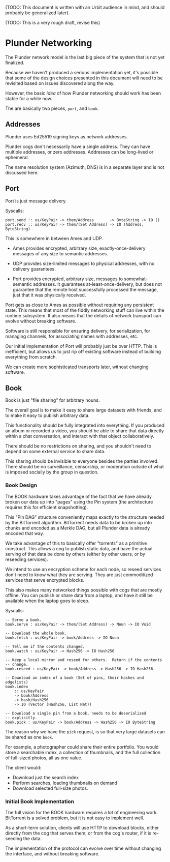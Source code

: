 (TODO: This document is written with an Urbit audience in mind, and
should probably be generalized later).

(TODO: This is a very rough draft, revise this)

# Plunder Networking

The Plunder network model is the last big piece of the system that is
not yet finalized.

Because we haven't produced a serious implementation yet, it's possible
that some of the design choices presented in this document will need to
be revisited based on issues discovered along the way.

However, the basic *idea* of how Plunder networking should work has been
stable for a while now.

The are basically two pieces, `port`, and `book`.

## Addresses

Plunder uses Ed25519 signing keys as network addresses.

Plunder cogs don't necessarily have a single address. They can have
multiple addresses, or zero addresses. Addresses can be long-lived or
ephemeral.

The name resolution system (Azimuth, DNS) is in a separate layer and is
not discussed here.

## Port

Port is just message delivery.

Syscalls:

    port.send :: us/KeyPair -> them/Address       -> ByteString -> IO ()
    port.recv :: us/KeyPair -> them/(Set Address) -> IO (Address, ByteString)

This is somewhere in between Ames and UDP.

-   Ames provides encrypted, arbitrary size, exactly-once-delivery
    messages of any size to semantic addresses.

-   UDP provides size-limited messages to physical addresses, with no
    delivery guarantees.

-   Port provides encrypted, arbitrary size, messages to
    somewhat-semantic addresses. It guarantees at-least-once-delivery,
    but does not guarantee that the remote host successfully processed
    the message, just that it was physically received.

Port gets as close to Ames as possible without requiring any persistent
state. This means that most of the fiddly networking stuff can live
within the runtime subsystem. It also means that the details of network
transport can evolve without breaking software.

Software is still responsible for ensuring delivery, for serialization,
for managing channels, for associating names with addresses, etc.

Our initial implementation of Port will probably just be over HTTP. This
is inefficient, but allows us to just rip off existing software instead
of building everything from scratch.

We can create more sophisticated transports later, without changing
software.

## Book

Book is just "file sharing" for arbitrary nouns.

The overall goal is to make it easy to share large datasets with
friends, and to make it easy to publish arbitrary data.

This functionality should be fully integrated into everything. If you
produced an album or recorded a video, you should be able to share that
data directly within a chat conversation, and interact with that object
collaboratively.

There should be no restrictions on sharing, and you shouldn't need to
depend on some external service to share data.

This sharing should be invisible to everyone besides the parties
involved. There should be no surveillance, censorship, or moderation
outside of what is imposed socially by the group in question.

### Book Design

The BOOK hardware takes advantage of the fact that we have already
broken our data up into "pages" using the Pin system (the architecture
requires this for efficient snapshotting).

This "Pin DAG" structure conveniently maps exactly to the structure
needed by the BitTorrent algorithm. BitTorrent needs data to be broken
up into chunks and encoded as a Merkle DAG, but all Plunder data is
already encoded that way.

We take advantage of this to basically offer "torrents" as a primitive
construct. This allows a cog to publish static data, and have the actual
serving of that data be done by others (either by other users, or by
reseeding services).

We intend to use an encryption scheme for each node, so reseed services
don't need to know what they are serving. They are just commoditized
services that serve encrypted blocks.

This also makes many networked things possible with cogs that are mostly
offline. You can publish or share data from a laptop, and have it still
be available when the laptop goes to sleep.

Syscalls:

    -- Serve a book.
    book.serve : us/KeyPair -> them/(Set Address) -> Noun -> IO Void

    -- Download the whole book.
    book.fetch : us/KeyPair -> book/Address -> IO Noun

    -- Tell me if the contents changed.
    book.watch : us/KeyPair -> Hash256 -> IO Hash256

    -- Keep a local mirror and reseed for others.  Return if the contents
    -- change.
    book.reseed : us/KeyPair -> book/Address -> Hash256 -> IO Hash256

    -- Download an index of a book (Set of pins, their hashes and edgelists)
    book.index
        :: us/KeyPair
        -> book/Address
        -> hash/Hash256
        -> IO (Vector (Hash256, List Nat))

    -- Download a single pin from a book, needs to be deserialized
    -- explicitly.
    book.pick : us/KeyPair -> book/Address -> Hash256 -> IO ByteString

The reason why we have the `pick` request, is so that very large
datasets can be shared as one `book`.

For example, a photographer could share their entire portfolio. You
would store a searchable index, a collection of thumbnails, and the full
collection of full-sized photos, all as one value.

The client would:

-   Download just the search index
-   Perform searches, loading thumbnails on demand
-   Download selected full-size photos.

### Initial Book Implementation

The full vision for the BOOK hardware requires a lot of engineering
work. BitTorrent is a solved problem, but it is not easy to implement
well.

As a short-term solution, clients will use HTTP to download blocks,
either directly from the cog that serves them, or from the cog's router,
if it is re-seeding the data.

The implementation of the protocol can evolve over time without changing
the interface, and without breaking software.
